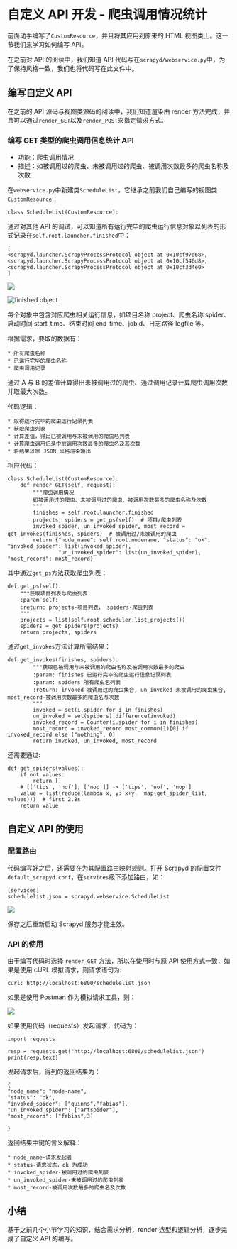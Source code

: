 # 自定义 API 开发 - 爬虫调用情况统计

前面动手编写了`CustomResource`，并且将其应用到原来的 HTML 视图类上。这一节我们来学习如何编写 API。

在之前对 API 的阅读中，我们知道 API 代码写在`scrapyd/webservice.py`中，为了保持风格一致，我们也将代码写在此文件中。

## 编写自定义 API

在之前的 API 源码与视图类源码的阅读中，我们知道渲染由 render 方法完成，并且可以通过`render_GET`以及`render_POST`来指定请求方式。

### 编写 GET 类型的爬虫调用信息统计 API

*   功能：爬虫调用情况
*   描述：如被调用过的爬虫、未被调用过的爬虫、被调用次数最多的爬虫名称及次数

在`webservice.py`中新建类`ScheduleList`，它继承之前我们自己编写的视图类`CustomResource`：

```
class ScheduleList(CustomResource):

```

通过对其他 API 的调试，可以知道所有运行完毕的爬虫运行信息对象以列表的形式记录在`self.root.launcher.finished`中：

```
[
<scrapyd.launcher.ScrapyProcessProtocol object at 0x10cf97d68>,
<scrapyd.launcher.ScrapyProcessProtocol object at 0x10cf546d8>,
<scrapyd.launcher.ScrapyProcessProtocol object at 0x10cf3d4e0>
]

```

![](https://user-gold-cdn.xitu.io/2018/10/11/16662fee3bc4f760?w=1536&h=1002&f=gif&s=4078380)

![finished object](https://user-gold-cdn.xitu.io/2018/10/5/16643ab60543f5ff?w=686&h=264&f=png&s=69929)

每个对象中包含对应爬虫相关运行信息，如项目名称 project、爬虫名称 spider、启动时间 start\_time、结束时间 end\_time、jobid、日志路径 logfile 等。

根据需求，要取的数据有：

```
* 所有爬虫名称
* 已运行完毕的爬虫名称
* 爬虫调用记录

```

通过 A 与 B 的差值计算得出未被调用过的爬虫、通过调用记录计算爬虫调用次数并取最大次数。

代码逻辑：

```
* 取得运行完毕的爬虫运行记录列表
* 获取爬虫列表
* 计算差值，得出已被调用与未被调用的爬虫名列表
* 计算爬虫调用记录中被调用次数最多的爬虫名及其次数
* 将结果以原 JSON 风格渲染输出

```

相应代码：

```
class ScheduleList(CustomResource):
    def render_GET(self, request):
        """爬虫调用情况
        如被调用过的爬虫、未被调用过的爬虫、被调用次数最多的爬虫名称及次数
        """
        finishes = self.root.launcher.finished
        projects, spiders = get_ps(self)  # 项目/爬虫列表
        invoked_spider, un_invoked_spider, most_record = get_invokes(finishes, spiders)  # 被调用过/未被调用的爬虫
        return {"node_name": self.root.nodename, "status": "ok", "invoked_spider": list(invoked_spider),
                "un_invoked_spider": list(un_invoked_spider), "most_record": most_record}

```

其中通过`get_ps`方法获取爬虫列表：

```
def get_ps(self):
    """获取项目列表与爬虫列表
    :param self:
    :return: projects-项目列表， spiders-爬虫列表
    """
    projects = list(self.root.scheduler.list_projects())
    spiders = get_spiders(projects)
    return projects, spiders

```

通过`get_invokes`方法计算所需结果：

```
def get_invokes(finishes, spiders):
        """获取已被调用与未被调用的爬虫名称及被调用次数最多的爬虫
        :param: finishes 已运行完毕的爬虫运行信息记录列表
        :param: spiders 所有爬虫名列表
        :return: invoked-被调用过的爬虫集合, un_invoked-未被调用的爬虫集合, most_record-被调用次数最多的爬虫名与次数
        """
        invoked = set(i.spider for i in finishes)
        un_invoked = set(spiders).difference(invoked)
        invoked_record = Counter(i.spider for i in finishes)
        most_record = invoked_record.most_common(1)[0] if invoked_record else ("nothing", 0)
        return invoked, un_invoked, most_record

```

还需要通过:

```
def get_spiders(values):
    if not values:
        return []
    # [['tips', 'nof'], ['nop']] -> ['tips', 'nof', 'nop']
    value = list(reduce(lambda x, y: x+y,  map(get_spider_list, values)))  # first 2.8s
    return value

```

## 自定义 API 的使用

### 配置路由

代码编写好之后，还需要在为其配置路由映射规则。打开 Scrapyd 的配置文件`default_scrapyd.conf`，在`services`级下添加路由，如：

```
[services]
schedulelist.json = scrapyd.webservice.ScheduleList

```

![](https://user-gold-cdn.xitu.io/2018/10/11/166630dc666d4c87?w=1074&h=424&f=gif&s=1562870)

保存之后重新启动 Scrapyd 服务才能生效。

### API 的使用

由于编写代码时选择 `render_GET` 方法，所以在使用时与原 API 使用方式一致，如果是使用 cURL 模拟请求，则请求语句为:

```
curl: http://localhost:6800/schedulelist.json

```

如果是使用 Postman 作为模拟请求工具，则：

![](https://user-gold-cdn.xitu.io/2018/10/11/1666310ea7f2c5d0?w=1078&h=876&f=gif&s=786048)

如果使用代码（requests）发起请求，代码为：

```
import requests

resp = requests.get("http://localhost:6800/schedulelist.json")
print(resp.text)

```

发起请求后，得到的返回结果为：

```
{
"node_name": "node-name",
"status": "ok",
"invoked_spider": ["quinns","fabias"],
"un_invoked_spider": ["artspider"],
"most_record": ["fabias",3]
    
}

```

返回结果中键的含义解释：

```
* node_name-请求发起者
* status-请求状态，ok 为成功
* invoked_spider-被调用过的爬虫列表
* un_invoked_spider-未被调用过的爬虫列表
* most_record-被调用次数最多的爬虫名及次数

```

## 小结

基于之前几个小节学习的知识，结合需求分析，render 选型和逻辑分析，逐步完成了自定义 API 的编写。